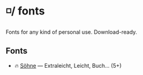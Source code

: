 # ◽️/ fonts

Fonts for any kind of personal use. Download-ready.

## Fonts

- 🔥 [Söhne](https://github.com/ramptix/fonts/blob/main/söhne/README.md) — Extraleicht, Leicht, Buch… (5+)
